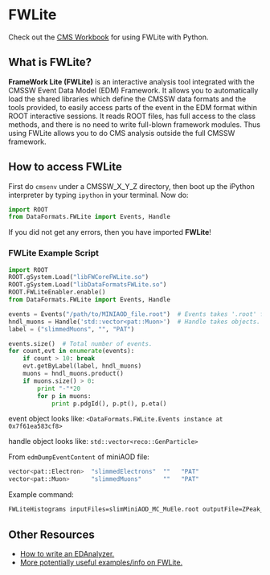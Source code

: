 # FWLite

Check out the [CMS Workbook](https://twiki.cern.ch/twiki/bin/view/CMSPublic/WorkBookFWLitePython)
for using FWLite with Python.

## What is FWLite?

**FrameWork Lite (FWLite)** is an interactive analysis tool integrated with the CMSSW Event Data Model (EDM) Framework. It allows you to automatically load the shared libraries which define the CMSSW data formats and the tools provided, to easily access parts of the event in the EDM format within ROOT interactive sessions. It reads ROOT files, has full access to the class methods, and there is no need to write full-blown framework modules. Thus using FWLite allows you to do CMS analysis outside the full CMSSW framework.

## How to access FWLite

First do `cmsenv` under a CMSSW_X_Y_Z directory, then boot up the iPython interpreter
by typing `ipython` in your terminal. Now do:

```python
import ROOT
from DataFormats.FWLite import Events, Handle
```

If you did not get any errors, then you have imported **FWLite**!

### FWLite Example Script

```python
import ROOT
ROOT.gSystem.Load("libFWCoreFWLite.so")
ROOT.gSystem.Load("libDataFormatsFWLite.so")
ROOT.FWLiteEnabler.enable()
from DataFormats.FWLite import Events, Handle

events = Events("/path/to/MINIAOD_file.root")  # Events takes '.root' file.
hndl_muons = Handle('std::vector<pat::Muon>')  # Handle takes objects.
label = ("slimmedMuons", "", "PAT")

events.size()  # Total number of events.
for count,evt in enumerate(events):
    if count > 10: break
    evt.getByLabel(label, hndl_muons)
    muons = hndl_muons.product()
    if muons.size() > 0:
        print "-"*20
        for p in muons:
            print p.pdgId(), p.pt(), p.eta()
```

event object looks like:
`<DataFormats.FWLite.Events instance at 0x7f61ea583cf8>`

handle object looks like:
`std::vector<reco::GenParticle>`

From `edmDumpEventContent` of miniAOD file:

```bash
vector<pat::Electron>  "slimmedElectrons"  ""   "PAT"
vector<pat::Muon>      "slimmedMuons"      ""   "PAT"
```

Example command:

```bash
FWLiteHistograms inputFiles=slimMiniAOD_MC_MuEle.root outputFile=ZPeak_MC.root maxEvents=-1 outputEvery=100
```

## Other Resources

- [How to write an EDAnalyzer.](https://twiki.cern.ch/twiki/bin/view/CMSPublic/WorkBookWriteFrameworkModule?LOCALSHELL=bash)
- [More potentially useful examples/info on FWLite.](https://twiki.cern.ch/twiki/bin/view/Main/CMSSWCheatSheet#Other_possibly_useful_stuff)
